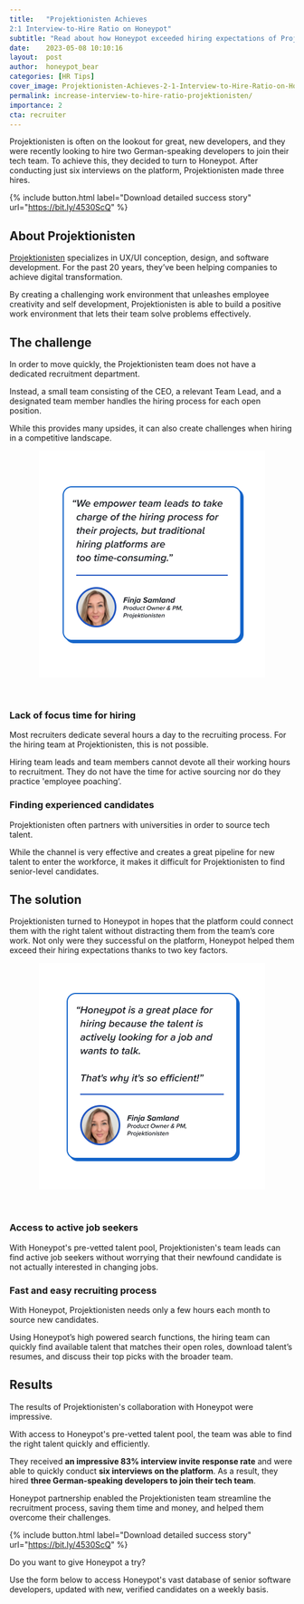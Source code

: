 ```yaml
---
title:   "Projektionisten Achieves
2:1 Interview-to-Hire Ratio on Honeypot"
subtitle: "Read about how Honeypot exceeded hiring expectations of Projektionisten team"
date:    2023-05-08 10:10:16
layout:  post
author:  honeypot_bear
categories: [HR Tips]
cover_image: Projektionisten-Achieves-2-1-Interview-to-Hire-Ratio-on-Honeypot-blog-header.png
permalink: increase-interview-to-hire-ratio-projektionisten/
importance: 2
cta: recruiter
---
```


Projektionisten is often on the lookout for great, new developers, and they were recently looking to hire two German-speaking developers to join their tech team. To achieve this, they decided to turn to Honeypot. After conducting just six interviews on the platform, Projektionisten made three hires.

<!--more-->

{% include button.html
  label="Download detailed success story"
  url="https://bit.ly/4530ScQ"
%}

## About Projektionisten

[Projektionisten](https://www.projektionisten.de/) specializes in UX/UI conception, design, and software development. For the past 20 years, they’ve been helping companies to achieve digital transformation.

By creating a challenging work environment that unleashes employee creativity and self development, Projektionisten is able to build a positive work environment that lets their team solve problems effectively.

## The challenge

In order to move quickly, the Projektionisten team does not have a dedicated recruitment department.

Instead, a small team consisting of the CEO, a relevant Team Lead, and a designated team member handles the hiring process for each open position.

While this provides many upsides, it can also create challenges when hiring in a competitive landscape.

<p align="center"><img alt="Quote: We empower team leads to take charge of the hiring process for their projects, but traditional hiring platforms are too time-consuming." src="/assets/images/Finja-Projektionisten-quote-1.png" style="width:400px !important;"></p><br>

### Lack of focus time for hiring

Most recruiters dedicate several hours a day to the recruiting process. For the hiring team at Projektionisten, this is not possible.

Hiring team leads and team members cannot devote all their working hours to recruitment. They do not have the time for active sourcing nor do they practice 'employee poaching’.

### Finding experienced candidates

Projektionisten often partners with universities in order to source tech talent.

While the channel is very effective and creates a great pipeline for new talent to enter the workforce, it makes it difficult for Projektionisten to find senior-level candidates.

## The solution

Projektionisten turned to Honeypot in hopes that the platform could connect them with the right talent without distracting them from the team’s core work. Not only were they successful on the platform, Honeypot helped them exceed their hiring expectations thanks to two key factors.

<p align="center"><img alt="Quote: Honeypot is a great place for hiring because the talent is actively looking for a job and wants to talk. That's why it's so efficient!" src="/assets/images/Finja-Projektionisten-quote-2.png" style="width:400px !important;"></p><br>

### Access to active job seekers

With Honeypot's pre-vetted talent pool, Projektionisten's team leads can find active job seekers without worrying that their newfound candidate is not actually interested in changing jobs.

### Fast and easy recruiting process

With Honeypot, Projektionisten needs only a few hours each month to source new candidates.

Using Honeypot’s high powered search functions, the hiring team can quickly find available talent that matches their open roles, download talent’s resumes, and discuss their top picks with the broader team.

## Results

The results of Projektionisten's collaboration with Honeypot were impressive.

With access to Honeypot's pre-vetted talent pool, the team was able to find the right talent quickly and efficiently.

They received **an impressive 83% interview invite response rate** and were able to quickly conduct **six interviews on the platform**. As a result, they hired **three German-speaking developers to join their tech team**.

Honeypot partnership enabled the Projektionisten team streamline the recruitment process, saving them time and money, and helped them overcome their challenges.

{% include button.html
  label="Download detailed success story"
  url="https://bit.ly/4530ScQ"
%}

Do you want to give Honeypot a try?

Use the form below to access Honeypot's vast database of senior software developers, updated with new, verified candidates on a weekly basis.